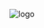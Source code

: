   ![logo](https://user-images.githubusercontent.com/105092114/167238053-24aa817a-d08b-475d-aa83-604a143eca24.png)
